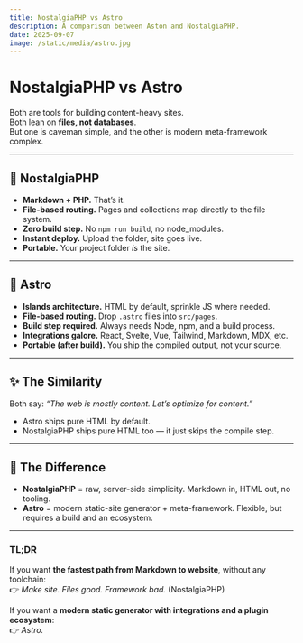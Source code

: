 ```yaml
---
title: NostalgiaPHP vs Astro
description: A comparison between Aston and NostalgiaPHP.
date: 2025-09-07
image: /static/media/astro.jpg
---
```


# NostalgiaPHP vs Astro

Both are tools for building content-heavy sites.  
Both lean on **files, not databases**.  
But one is caveman simple, and the other is modern meta-framework complex.

---

## 🐘 NostalgiaPHP
- **Markdown + PHP.** That’s it.  
- **File-based routing.** Pages and collections map directly to the file system.  
- **Zero build step.** No `npm run build`, no node_modules.  
- **Instant deploy.** Upload the folder, site goes live.  
- **Portable.** Your project folder *is* the site.  

---

## 🚀 Astro
- **Islands architecture.** HTML by default, sprinkle JS where needed.  
- **File-based routing.** Drop `.astro` files into `src/pages`.  
- **Build step required.** Always needs Node, npm, and a build process.  
- **Integrations galore.** React, Svelte, Vue, Tailwind, Markdown, MDX, etc.  
- **Portable (after build).** You ship the compiled output, not your source.  

---

## ✨ The Similarity
Both say: *“The web is mostly content. Let’s optimize for content.”*  
- Astro ships pure HTML by default.  
- NostalgiaPHP ships pure HTML too — it just skips the compile step.  

---

## 🚀 The Difference
- **NostalgiaPHP** = raw, server-side simplicity. Markdown in, HTML out, no tooling.  
- **Astro** = modern static-site generator + meta-framework. Flexible, but requires a build and an ecosystem.  

---

### TL;DR
If you want **the fastest path from Markdown to website**, without any toolchain:  
👉 *Make site. Files good. Framework bad.* (NostalgiaPHP)  

If you want a **modern static generator with integrations and a plugin ecosystem**:  
👉 *Astro.*  